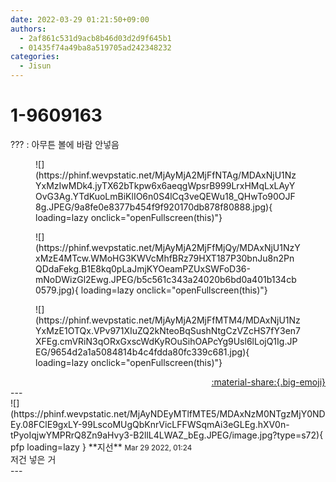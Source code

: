 ```yaml
---
date: 2022-03-29 01:21:50+09:00
authors:
  - 2af861c531d9acb8b46d03d2d9f645b1
  - 01435f74a49ba8a519705ad242348232
categories:
  - Jisun
---
```


# 1-9609163

<div class="post-container" markdown="1">
<div class="content-container md-sidebar__scrollwrap" markdown="1">

??? : 아무튼 볼에 바람 안넣음
<figure markdown="1">
![](https://phinf.wevpstatic.net/MjAyMjA2MjFfNTAg/MDAxNjU1NzYxMzIwMDk4.jyTX62bTkpw6x6aeqgWpsrB999LrxHMqLxLAyYOvG3Ag.YTdKuoLmBiKlIO6n0S4lCq3veQEWu18_QHwTo90OJF8g.JPEG/9a8fe0e8377b454f9f920170db878f80888.jpg){ loading=lazy onclick="openFullscreen(this)"}
</figure>

<figure markdown="1">
![](https://phinf.wevpstatic.net/MjAyMjA2MjFfMjQy/MDAxNjU1NzYxMzE4MTcw.WMoHG3KWVcMhfBRz79HXT187P30bnJu8n2PnQDdaFekg.B1E8kq0pLaJmjKYOeamPZUxSWFoD36-mNoDWizGl2Ewg.JPEG/b5c561c343a24020b6bd0a401b134cb0579.jpg){ loading=lazy onclick="openFullscreen(this)"}
</figure>

<figure markdown="1">
![](https://phinf.wevpstatic.net/MjAyMjA2MjFfMTM4/MDAxNjU1NzYxMzE1OTQx.VPv971XIuZQ2kNteoBqSushNtgCzVZcHS7fY3en7XFEg.cmVRiN3qORxGxscWdKyROuSihOAPcYg9Usl6lLojQ1Ig.JPEG/9654d2a1a5084814b4c4fdda80fc339c681.jpg){ loading=lazy onclick="openFullscreen(this)"}
</figure>


</div>
</div>

<div style="text-align: right;" markdown="1">
<a href="https://weverse.io/fromis9/fanpost/1-9609163" style="text-align: right;">:material-share:{.big-emoji}</a>
</div>
---

<div class="comments-container md-sidebar__scrollwrap" markdown="1">
<div class="comment" markdown="1">
<div class='id-container' markdown="1">
![](https://phinf.wevpstatic.net/MjAyNDEyMTlfMTE5/MDAxNzM0NTgzMjY0NDEy.08FClE9gxLY-99LscoMUgQbKnrVicLFFWSqmAi3eGLEg.hXV0n-tPyoIqjwYMPRrQ8Zn9aHvy3-B2llL4LWAZ_bEg.JPEG/image.jpg?type=s72){ pfp loading=lazy }
**<span class="artist">지선</span>** <small>Mar 29 2022, 01:24</small><br>
</div>
<div class='comment-body' markdown="1">
저건 넣은 거
</div>
</div>
</div>
---
